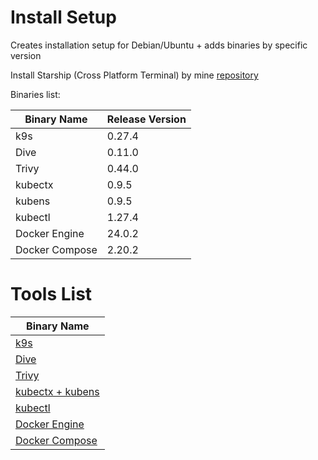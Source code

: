 # Install Setup

Creates installation setup for Debian/Ubuntu + adds binaries by specific version

Install Starship (Cross Platform Terminal) by mine [repository](https://github.com/jz543fm/starship-conf) 

Binaries list:

|     Binary Name       | Release Version |
| --------------------  | -------------   |
|     k9s               |     0.27.4      |
|     Dive              |     0.11.0      |
|     Trivy             |     0.44.0      |
|     kubectx           |     0.9.5       |
|     kubens            |     0.9.5       |
|     kubectl           |     1.27.4      |
|     Docker Engine     |     24.0.2      |
|     Docker Compose    |     2.20.2      |

# Tools List

|    Binary Name                                                    
| --------------------                                              
|     [k9s](https://github.com/derailed/k9s)                        
|     [Dive](https://github.com/wagoodman/dive)        
|     [Trivy](https://github.com/aquasecurity/trivy)
|     [kubectx + kubens](https://github.com/ahmetb/kubectx)
|     [kubectl](https://github.com/ahmetb/kubectx)
|     [Docker Engine](https://github.com/docker)   
|     [Docker Compose](https://github.com/docker/compose)
